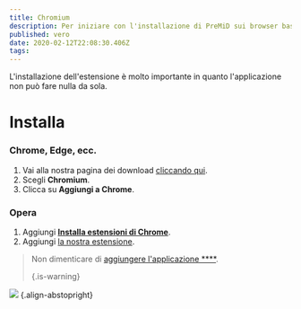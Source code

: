 ```yaml
---
title: Chromium
description: Per iniziare con l'installazione di PreMiD sui browser basati su Chromeium
published: vero
date: 2020-02-12T22:08:30.406Z
tags:
---
```


L'installazione dell'estensione è molto importante in quanto l'applicazione non può fare nulla da sola.

# Installa
### Chrome, Edge, ecc.
1. Vai alla nostra pagina dei download [cliccando qui](https://premid.app/downloads).
2. Scegli **Chromium**.
3. Clicca su **Aggiungi a Chrome**.

### Opera
1. Aggiungi **[Installa estensioni di Chrome](https://addons.opera.com/en/extensions/details/install-chrome-extensions/)**.
2. Aggiungi [la nostra estensione](https://premid.app/downloads).

> Non dimenticare di [aggiungere l'applicazione ****](/install). 
> 
> {.is-warning}

![](https://img.icons8.com/color/2x/chrome.png) {.align-abstopright}